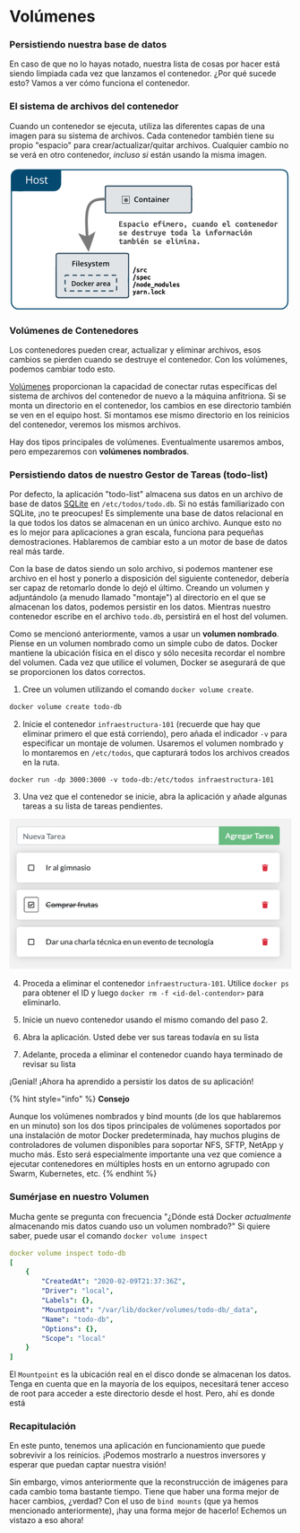 # Volúmenes

### Persistiendo nuestra base de datos

En caso de que no lo hayas notado, nuestra lista de cosas por hacer está siendo limpiada cada vez que lanzamos el contenedor. ¿Por qué sucede esto? Vamos a ver cómo funciona el contenedor.

### El sistema de archivos del contenedor <a id="el-sistema-de-archivos-del-contenedor"></a>

Cuando un contenedor se ejecuta, utiliza las diferentes capas de una imagen para su sistema de archivos. Cada contenedor también tiene su propio "espacio" para crear/actualizar/quitar archivos. Cualquier cambio no se verá en otro contenedor, _incluso si_ están usando la misma imagen.

![](../../.gitbook/assets/concepto_efimero_contenedores.png)

### Volúmenes de Contenedores <a id="volumenes-de-contenedores"></a>

Los contenedores pueden crear, actualizar y eliminar archivos, esos cambios se pierden cuando se destruye el contenedor. Con los volúmenes, podemos cambiar todo esto.

[Volúmenes](https://docs.docker.com/storage/volumes/) proporcionan la capacidad de conectar rutas específicas del sistema de archivos del contenedor de nuevo a la máquina anfitriona. Si se monta un directorio en el contenedor, los cambios en ese directorio también se ven en el equipo host. Si montamos ese mismo directorio en los reinicios del contenedor, veremos los mismos archivos.

Hay dos tipos principales de volúmenes. Eventualmente usaremos ambos, pero empezaremos con **volúmenes nombrados**.

### Persistiendo datos de nuestro Gestor de Tareas \(todo-list\) <a id="persistiendo-datos-de-nuestro-gestor-de-tareas-todo-app"></a>

Por defecto, la aplicación "todo-list" almacena sus datos en un archivo de base de datos [SQLite](https://www.sqlite.org/index.html) en `/etc/todos/todo.db`. Si no estás familiarizado con SQLite, ¡no te preocupes! Es simplemente una base de datos relacional en la que todos los datos se almacenan en un único archivo. Aunque esto no es lo mejor para aplicaciones a gran escala, funciona para pequeñas demostraciones. Hablaremos de cambiar esto a un motor de base de datos real más tarde.

Con la base de datos siendo un solo archivo, si podemos mantener ese archivo en el host y ponerlo a disposición del siguiente contenedor, debería ser capaz de retomarlo donde lo dejó el último. Creando un volumen y adjuntándolo \(a menudo llamado "montaje"\) al directorio en el que se almacenan los datos, podemos persistir en los datos. Mientras nuestro contenedor escribe en el archivo `todo.db`, persistirá en el host del volumen.

Como se mencionó anteriormente, vamos a usar un **volumen nombrado**. Piense en un volumen nombrado como un simple cubo de datos. Docker mantiene la ubicación física en el disco y sólo necesita recordar el nombre del volumen. Cada vez que utilice el volumen, Docker se asegurará de que se proporcionen los datos correctos.

1. Cree un volumen utilizando el comando `docker volume create`.

```bash
docker volume create todo-db
```

2. Inicie el contenedor `infraestructura-101` \(recuerde que hay que eliminar primero el que está corriendo\), pero añada el indicador `-v` para especificar un montaje de volumen. Usaremos el volumen nombrado y lo montaremos en `/etc/todos`, que capturará todos los archivos creados en la ruta.

```text
docker run -dp 3000:3000 -v todo-db:/etc/todos infraestructura-101
```

3. Una vez que el contenedor se inicie, abra la aplicación y añade algunas tareas a su lista de tareas pendientes.

![](../../.gitbook/assets/aplicacion-con-volumen.png)

4. Proceda a eliminar el contenedor `infraestructura-101`. Utilice `docker ps` para obtener el ID y luego `docker rm -f <id-del-contendor>` para eliminarlo.

5. Inicie un nuevo contenedor usando el mismo comando del paso 2.

6. Abra la aplicación. Usted debe ver sus tareas todavía en su lista

7. Adelante, proceda a eliminar el contenedor cuando haya terminado de revisar su lista

¡Genial! ¡Ahora ha aprendido a persistir los datos de su aplicación!

{% hint style="info" %}
**Consejo**

Aunque los volúmenes nombrados y bind mounts \(de los que hablaremos en un minuto\) son los dos tipos principales de volúmenes soportados por una instalación de motor Docker predeterminada, hay muchos plugins de controladores de volumen disponibles para soportar NFS, SFTP, NetApp y mucho más. Esto será especialmente importante una vez que comience a ejecutar contenedores en múltiples hosts en un entorno agrupado con Swarm, Kubernetes, etc.
{% endhint %}

### Sumérjase en nuestro Volumen <a id="sumerjase-en-nuestro-volumen"></a>

Mucha gente se pregunta con frecuencia "¿Dónde está Docker _actualmente_ almacenando mis datos cuando uso un volumen nombrado?" Si quiere saber, puede usar el comando `docker volume inspect`

```yaml
docker volume inspect todo-db
[
    {
        "CreatedAt": "2020-02-09T21:37:36Z",
        "Driver": "local",
        "Labels": {},
        "Mountpoint": "/var/lib/docker/volumes/todo-db/_data",
        "Name": "todo-db",
        "Options": {},
        "Scope": "local"
    }
]
```

El `Mountpoint` es la ubicación real en el disco donde se almacenan los datos. Tenga en cuenta que en la mayoría de los equipos, necesitará tener acceso de root para acceder a este directorio desde el host. Pero, ahí es donde está

### Recapitulación <a id="recapitulacion"></a>

En este punto, tenemos una aplicación en funcionamiento que puede sobrevivir a los reinicios. ¡Podemos mostrarlo a nuestros inversores y esperar que puedan captar nuestra visión!

Sin embargo, vimos anteriormente que la reconstrucción de imágenes para cada cambio toma bastante tiempo. Tiene que haber una forma mejor de hacer cambios, ¿verdad? Con el uso de `bind mounts` \(que ya hemos mencionado anteriormente\), ¡hay una forma mejor de hacerlo! Echemos un vistazo a eso ahora!

